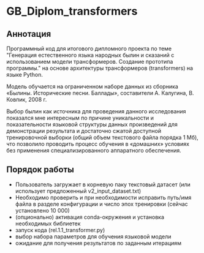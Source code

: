 # GB_Diplom_transformers

## Аннотация
Программный код для итогового дипломного проекта по теме "Генерация естественного языка народных былин и сказаний с использованием модели трансформеров. Создание прототипа программы."
на основе архитектуры трансформеров (transformers) на языке Python.

Модель обучается на ограниченном наборе данных из сборника «Былины. Исторические песни. Баллады», составители А. Калугина, В. Ковпик, 2008 г.

Выбор былин как источника для проведения данного исследования показался мне интересным по причине  уникальности и показательности языковой структуры данных произведений для демонстрации результата и достаточно сжатой доступной тренировочной выборки (общий объем текстового файла порядка 1 Мб), что позволило проводить процесс обучения в «домашних» условиях без применения специализированного аппаратного обеспечения.

## Порядок работы
 - Пользователь загружает в корневую паку текстовый датасет (или использует предложенный v2_input_dataset.txt)
 - Необходимо проверить и при необходимости исправить путь/имя файла в разделе конфигурации и число эпох тренировки (сейчас установлено 10 000) 
 - (опционально) активация conda-окружения и установка необходимых библиетек
 - запуск кода (rel.1.1_transformer.py)
 - выбор набора параметров для обучения языковой модели
 - ожидание для получения результатов по заданным итерациям
